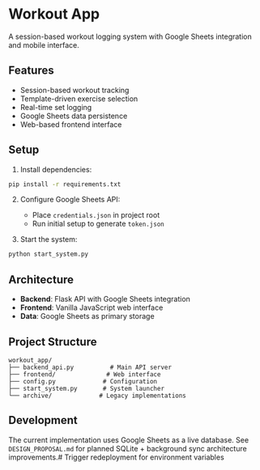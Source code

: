 # Workout App

A session-based workout logging system with Google Sheets integration and mobile interface.

## Features

- Session-based workout tracking
- Template-driven exercise selection
- Real-time set logging
- Google Sheets data persistence
- Web-based frontend interface

## Setup

1. Install dependencies:
```bash
pip install -r requirements.txt
```

2. Configure Google Sheets API:
   - Place `credentials.json` in project root
   - Run initial setup to generate `token.json`

3. Start the system:
```bash
python start_system.py
```

## Architecture

- **Backend**: Flask API with Google Sheets integration
- **Frontend**: Vanilla JavaScript web interface
- **Data**: Google Sheets as primary storage

## Project Structure

```
workout_app/
├── backend_api.py          # Main API server
├── frontend/              # Web interface
├── config.py             # Configuration
├── start_system.py       # System launcher
└── archive/             # Legacy implementations
```

## Development

The current implementation uses Google Sheets as a live database. See `DESIGN_PROPOSAL.md` for planned SQLite + background sync architecture improvements.# Trigger redeployment for environment variables
